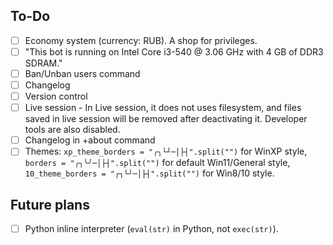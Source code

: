 ## To-Do
- [ ] Economy system (currency: RUB). A shop for privileges.
- [ ] "This bot is running on Intel Core i3-540 @ 3.06 GHz with 4 GB of DDR3 SDRAM."
- [ ] Ban/Unban users command
- [ ] Changelog
- [ ] Version control
- [ ] Live session - In Live session, it does not uses filesystem, and files saved in live session will be removed after deactivating it. Developer tools are also disabled.
- [ ] Changelog in +about command
- [ ] Themes: `xp_theme_borders = "╭╮└┘─│├┤".split("")` for WinXP style, `borders = "╭╮╰╯─│├┤".split("")` for default Win11/General style, `10_theme_borders = "┌┐└┘─│├┤".split("")` for Win8/10 style.

## Future plans
- [ ] Python inline interpreter (`eval(str)` in Python, not `exec(str)`).
